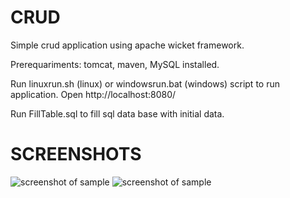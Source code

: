 # CRUD
Simple crud application using apache wicket framework.

Prerequariments: tomcat, maven, MySQL installed.

Run linuxrun.sh (linux) or windowsrun.bat (windows) script to run application.
Open http://localhost:8080/

Run FillTable.sql to fill sql data base with initial data.
# SCREENSHOTS
![screenshot of sample](http://dl3.joxi.net/drive/2017/09/29/0020/1866/1316682/82/0ee53cf7df.jpg)
![screenshot of sample](http://dl4.joxi.net/drive/2017/09/29/0020/1866/1316682/82/823a5e1545.jpg)

